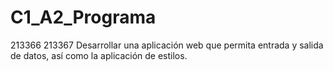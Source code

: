 # C1_A2_Programa
213366
213367
Desarrollar una aplicación web que permita entrada y salida de datos, así como la aplicación de estilos.
